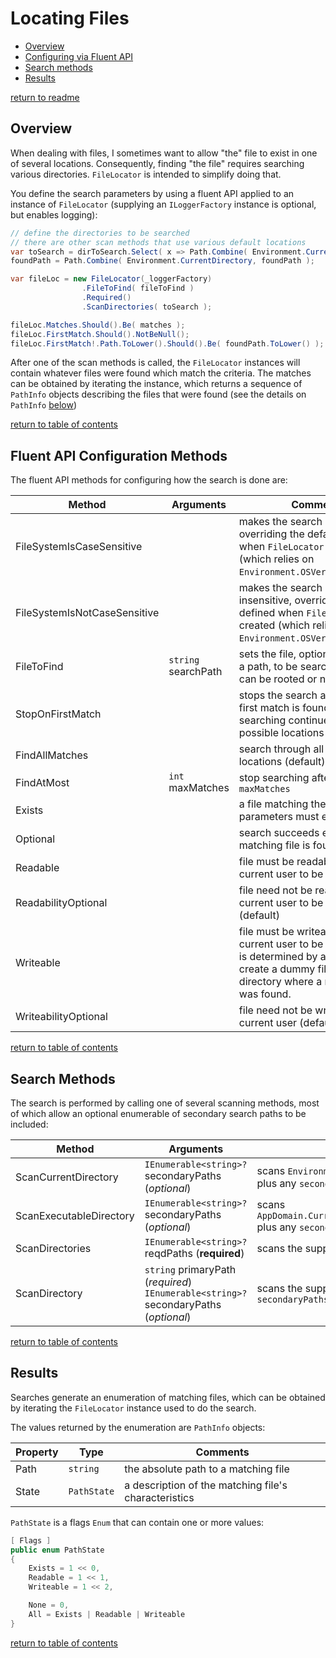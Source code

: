 # Locating Files

- [Overview](#overview)
- [Configuring via Fluent API](#fluent-api-configuration-methods)
- [Search methods](#search-methods)
- [Results](#results)

[return to readme](../readme.md)

## Overview

When dealing with files, I sometimes want to allow "the" file to exist in one of several locations.
Consequently, finding "the file" requires searching various directories. `FileLocator` is intended
to simplify doing that.

You define the search parameters by using a fluent API applied to an instance of `FileLocator` (supplying
an `ILoggerFactory` instance is optional, but enables logging):

```c#
// define the directories to be searched
// there are other scan methods that use various default locations
var toSearch = dirToSearch.Select( x => Path.Combine( Environment.CurrentDirectory, x ) );
foundPath = Path.Combine( Environment.CurrentDirectory, foundPath );

var fileLoc = new FileLocator(_loggerFactory)
                .FileToFind( fileToFind )
                .Required()
                .ScanDirectories( toSearch );

fileLoc.Matches.Should().Be( matches );
fileLoc.FirstMatch.Should().NotBeNull();
fileLoc.FirstMatch!.Path.ToLower().Should().Be( foundPath.ToLower() );
```

After one of the scan methods is called, the `FileLocator` instances will contain whatever
files were found which match the criteria. The matches can be obtained by iterating the instance,
which returns a sequence of `PathInfo` objects describing the files that were found (see the details on `PathInfo` [below](#results))

[return to table of contents](#locating-files)

## Fluent API Configuration Methods

The fluent API methods for configuring how the search is done are:

|Method|Arguments|Comments|
|------|---------|--------|
|FileSystemIsCaseSensitive||makes the search case sensitive, overriding the default defined when `FileLocator` is created (which relies on `Environment.OSVersion.Platform`)|
|FileSystemIsNotCaseSensitive||makes the search case insensitive, overriding the default defined when `FileLocator` is created (which relies on `Environment.OSVersion.Platform`)|
|FileToFind|`string` searchPath|sets the file, optionally including a path, to be searched for. Paths can be rooted or not|
|StopOnFirstMatch||stops the search as soon as the first match is found. By default, searching continues through all possible locations|
|FindAllMatches||search through all possible locations (default)|
|FindAtMost|`int` maxMatches|stop searching after finding `maxMatches`|
|Exists||a file matching the search parameters must exist|
|Optional||search succeeds even if no matching file is found (default)|
|Readable||file must be readable by the current user to be a match|
|ReadabilityOptional||file need not be readable by the current user to be a match (default)|
|Writeable||file must be writeable by the current user to be a match. This is determined by attempting to create a dummy file in the directory where a matching file was found.|
|WriteabilityOptional||file need not be writeable by the current user (default)|

[return to table of contents](#locating-files)

## Search Methods

The search is performed by calling one of several scanning methods, most of which allow
an optional enumerable of secondary search paths to be included:

|Method|Arguments|Comments|
|------|---------|--------|
|ScanCurrentDirectory|`IEnumerable<string>?` secondaryPaths (*optional*)|scans `Environment.CurrentDirectory` plus any `secondaryPaths`|
|ScanExecutableDirectory|`IEnumerable<string>?` secondaryPaths (*optional*)|scans `AppDomain.CurrentDomain.BaseDirectory` plus any `secondaryPaths`|
|ScanDirectories|`IEnumerable<string>?` reqdPaths (**required**)|scans the supplied `reqdPaths`|
|ScanDirectory|`string` primaryPath (*required*)<br>`IEnumerable<string>?` secondaryPaths (*optional*)|scans the supplied `reqdPaths` plus any `secondaryPaths`|

[return to table of contents](#locating-files)

## Results

Searches generate an enumeration of matching files, which can be obtained by iterating the `FileLocator` instance used to do the search.

The values returned by the enumeration are `PathInfo` objects:

|Property|Type|Comments|
|--------|----|--------|
|Path|`string`|the absolute path to a matching file|
|State|`PathState`|a description of the matching file's characteristics|

`PathState` is a flags `Enum` that can contain one or more values:

```c#
[ Flags ]
public enum PathState
{
    Exists = 1 << 0,
    Readable = 1 << 1,
    Writeable = 1 << 2,

    None = 0,
    All = Exists | Readable | Writeable
}

```

[return to table of contents](#locating-files)
